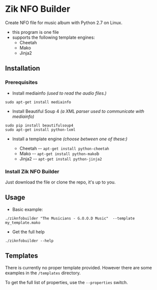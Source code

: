 # Zik NFO Builder

Create NFO file for music album with Python 2.7 on Linux.

* this program is one file
* supports the following template engines:
  * Cheetah
  * Mako
  * Jinja2

## Installation

### Prerequisites

* Install mediainfo
*(used to read the audio files.)*
```
sudo apt-get install mediainfo
```
* Install Beautiful Soup 4
*(a XML parser used to communicate with mediainfo)*
```
sudo pip install beautifulsoup4 
sudo apt-get install python-lxml
```
* Install a template engine
*(choose between one of these:)*

  * Cheetah -- `apt-get install python-cheetah`
  * Mako -- `apt-get install python-mako`b
  * Jinja2 -- `apt-get install python-jinja2`

### Install Zik NFO Builder

Just download the file or clone the repo, it's up to you.

## Usage

* Basic example: 
```
./ziknfobuilder "The Musicians - G.O.O.D Music"  --template my_template.mako 
```
* Get the full help
```
./ziknfobuilder --help
```

## Templates

There is currently no proper template provided. However there are some examples in the `/templates` directory.

To get the full list of properties, use the `--properties` switch.
